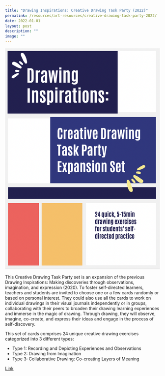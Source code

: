 ```yaml
---
title: "Drawing Inspirations: Creative Drawing Task Party (2022)"
permalink: /resources/art-resources/creative-drawing-task-party-2022/
date: 2022-01-01
layout: post
description: ""
image: ""
---
```

<img src="/images/creativedrawingtaskpartyforwebsite.png" 
         style="width:600px"
	/>


This Creative Drawing Task Party set is an expansion of the previous Drawing Inspirations: Making discoveries through observations, imagination, and expression (2020). To foster self-directed learners, teachers and students are invited to choose one or a few cards randomly or based on personal interest. They could also use all the cards to work on individual drawings in their visual journals independently or in groups, collaborating with their peers to broaden their drawing learning experiences and immerse in the magic of drawing. Through drawing, they will observe, imagine, co-create, and express their ideas and engage in the process of self-discovery.

This set of cards comprises 24 unique creative drawing exercises categorized into 3 different types:

*   Type 1: Recording and Depicting Experiences and Observations
*   Type 2: Drawing from Imagination
*   Type 3: Collaborative Drawing: Co-creating Layers of Meaning

[Link](https://go.gov.sg/creative-drawing-task-party)